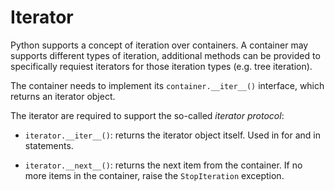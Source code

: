 
# Iterator 

Python supports a concept of iteration over containers. A container may supports different types of iteration, additional methods can be provided to specifically requiest iterators for those iteration types (e.g. tree iteration).

The container needs to implement its `container.__iter__()` interface, which returns an iterator object.

The iterator are required to support the so-called _iterator protocol_:

- `iterator.__iter__()`: returns the iterator object itself. Used in for and in statements.

- `iterator.__next__()`: returns the next item from the container. If no more items in the container, raise the `StopIteration` exception.

